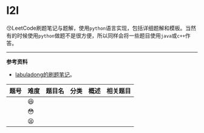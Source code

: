 # l2l

:kissing_closed_eyes:LeetCode刷题笔记与题解，使用`python`语言实现，包括详细题解和模板。当然有的时候使用`python`做题不是很方便，所以同样会将一些题目使用`java`或`c++`作答。

---

**参考资料**

* [labuladong的刷题笔记](https://labuladong.gitee.io/algo/)。

| 题号 | 难度         | 题目名 | 分类 | 概述 | 相关题目 |
| ---- | ------------ | ------ | ---- | ---- | -------- |
|      | :laughing:   |        |      |      |          |
|      | :flushed:    |        |      |      |          |
|      | :tired_face: |        |      |      |          |



